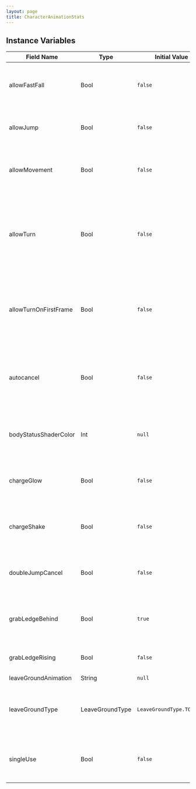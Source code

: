```yaml
---
layout: page
title: CharacterAnimationStats
---
```


## Instance Variables

| Field Name | Type | Initial Value | Description |
| ------------ | ------ | --------------- | ------------- |
| allowFastFall | Bool | `false` | When true the character will accept fast fall inputs while in the air during the animation. |
| allowJump | Bool | `false` | When true the character will be able to jump cancel the animation. |
| allowMovement | Bool | `false` | When true, the player can influence the character's movement during this animation. |
| allowTurn | Bool | `false` | When true the character will be capable of flipping their direction faced on the first frame of the animation when the opposite direction is tapped prior to the animation. |
| allowTurnOnFirstFrame | Bool | `false` | When true the character will be capable of flipping their direction faced by tapping a left or right direction for the duration of the animation. |
| autocancel | Bool | `false` | When true, landing during this animation will ignore the value of landAnimation and send the character to the default landing animation. |
| bodyStatusShaderColor | Int | `null` | The color filter used when a body status is active. Can set to 0x000000 to disable. |
| chargeGlow | Bool | `false` | When true, the engine will apply its built-in charge glow animation to the character sprites. |
| chargeShake | Bool | `false` | When true, the engine will apply its built-in charge shake animation to the character sprites. |
| doubleJumpCancel | Bool | `false` | Set to true to make upward momentum from a double jump cancel when this move is used. |
| grabLedgeBehind | Bool | `true` | If set to true the entity will be able to grab ledges from behind them if the type of object allows. |
| grabLedgeRising | Bool | `false` | If set to true the entity will be able to grab ledges while rising. |
| leaveGroundAnimation | String | `null` |  |
| leaveGroundType | LeaveGroundType | `LeaveGroundType.TO_FALL` | Determines the behaviour of the Character when becoming airborne.<br> @see LeaveGroundType |
| singleUse | Bool | `false` | Set to true for attack animations that can only be used once when initiated in mid-air. |


